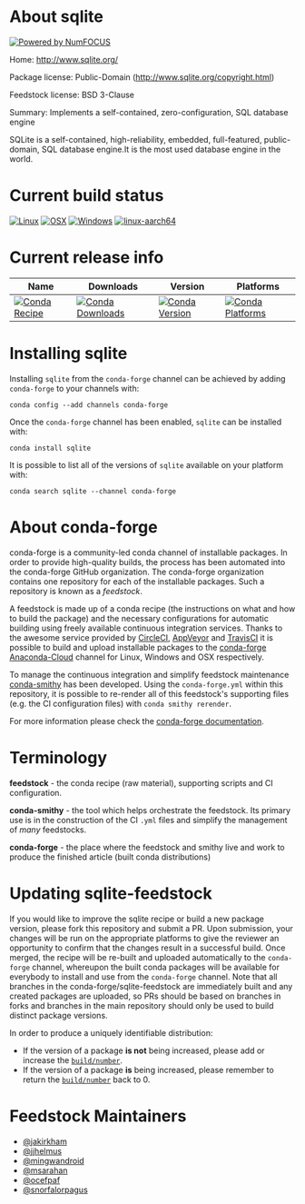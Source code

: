 About sqlite
============

[![Powered by NumFOCUS](https://img.shields.io/badge/powered%20by-NumFOCUS-orange.svg?style=flat&colorA=E1523D&colorB=007D8A)](http://numfocus.org)

Home: http://www.sqlite.org/

Package license: Public-Domain (http://www.sqlite.org/copyright.html)

Feedstock license: BSD 3-Clause

Summary: Implements a self-contained, zero-configuration, SQL database engine

SQLite is a self-contained, high-reliability, embedded, full-featured,
public-domain, SQL database engine.It is the most used database engine
in the world.


Current build status
====================

[![Linux](https://img.shields.io/circleci/project/github/conda-forge/sqlite-feedstock/master.svg?label=Linux)](https://circleci.com/gh/conda-forge/sqlite-feedstock)
[![OSX](https://img.shields.io/travis/conda-forge/sqlite-feedstock/master.svg?label=macOS)](https://travis-ci.org/conda-forge/sqlite-feedstock)
[![Windows](https://img.shields.io/appveyor/ci/conda-forge/sqlite-feedstock/master.svg?label=Windows)](https://ci.appveyor.com/project/conda-forge/sqlite-feedstock/branch/master)
[![linux-aarch64](https://img.shields.io/shippable/5c3122f94e246e0700ce978e/aarch64.svg?label=linux-aarch64)](https://app.shippable.com/github/Archiconda/sqlite-feedstock)

Current release info
====================

| Name | Downloads | Version | Platforms |
| --- | --- | --- | --- |
| [![Conda Recipe](https://img.shields.io/badge/recipe-sqlite-green.svg)](https://anaconda.org/conda-forge/sqlite) | [![Conda Downloads](https://img.shields.io/conda/dn/conda-forge/sqlite.svg)](https://anaconda.org/conda-forge/sqlite) | [![Conda Version](https://img.shields.io/conda/vn/conda-forge/sqlite.svg)](https://anaconda.org/conda-forge/sqlite) | [![Conda Platforms](https://img.shields.io/conda/pn/conda-forge/sqlite.svg)](https://anaconda.org/conda-forge/sqlite) |

Installing sqlite
=================

Installing `sqlite` from the `conda-forge` channel can be achieved by adding `conda-forge` to your channels with:

```
conda config --add channels conda-forge
```

Once the `conda-forge` channel has been enabled, `sqlite` can be installed with:

```
conda install sqlite
```

It is possible to list all of the versions of `sqlite` available on your platform with:

```
conda search sqlite --channel conda-forge
```


About conda-forge
=================

conda-forge is a community-led conda channel of installable packages.
In order to provide high-quality builds, the process has been automated into the
conda-forge GitHub organization. The conda-forge organization contains one repository
for each of the installable packages. Such a repository is known as a *feedstock*.

A feedstock is made up of a conda recipe (the instructions on what and how to build
the package) and the necessary configurations for automatic building using freely
available continuous integration services. Thanks to the awesome service provided by
[CircleCI](https://circleci.com/), [AppVeyor](https://www.appveyor.com/)
and [TravisCI](https://travis-ci.org/) it is possible to build and upload installable
packages to the [conda-forge](https://anaconda.org/conda-forge)
[Anaconda-Cloud](https://anaconda.org/) channel for Linux, Windows and OSX respectively.

To manage the continuous integration and simplify feedstock maintenance
[conda-smithy](https://github.com/conda-forge/conda-smithy) has been developed.
Using the ``conda-forge.yml`` within this repository, it is possible to re-render all of
this feedstock's supporting files (e.g. the CI configuration files) with ``conda smithy rerender``.

For more information please check the [conda-forge documentation](https://conda-forge.org/docs/).

Terminology
===========

**feedstock** - the conda recipe (raw material), supporting scripts and CI configuration.

**conda-smithy** - the tool which helps orchestrate the feedstock.
                   Its primary use is in the construction of the CI ``.yml`` files
                   and simplify the management of *many* feedstocks.

**conda-forge** - the place where the feedstock and smithy live and work to
                  produce the finished article (built conda distributions)


Updating sqlite-feedstock
=========================

If you would like to improve the sqlite recipe or build a new
package version, please fork this repository and submit a PR. Upon submission,
your changes will be run on the appropriate platforms to give the reviewer an
opportunity to confirm that the changes result in a successful build. Once
merged, the recipe will be re-built and uploaded automatically to the
`conda-forge` channel, whereupon the built conda packages will be available for
everybody to install and use from the `conda-forge` channel.
Note that all branches in the conda-forge/sqlite-feedstock are
immediately built and any created packages are uploaded, so PRs should be based
on branches in forks and branches in the main repository should only be used to
build distinct package versions.

In order to produce a uniquely identifiable distribution:
 * If the version of a package **is not** being increased, please add or increase
   the [``build/number``](https://conda.io/docs/user-guide/tasks/build-packages/define-metadata.html#build-number-and-string).
 * If the version of a package **is** being increased, please remember to return
   the [``build/number``](https://conda.io/docs/user-guide/tasks/build-packages/define-metadata.html#build-number-and-string)
   back to 0.

Feedstock Maintainers
=====================

* [@jakirkham](https://github.com/jakirkham/)
* [@jjhelmus](https://github.com/jjhelmus/)
* [@mingwandroid](https://github.com/mingwandroid/)
* [@msarahan](https://github.com/msarahan/)
* [@ocefpaf](https://github.com/ocefpaf/)
* [@snorfalorpagus](https://github.com/snorfalorpagus/)

